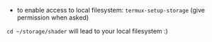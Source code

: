 * to enable access to local filesystem:
`termux-setup-storage`
(give permission when asked)

`cd ~/storage/shader` will lead to your local filesystem :)